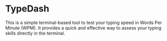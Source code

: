# TypeDash
This is a simple terminal-based tool to test your typing speed in Words Per Minute (WPM). It provides a quick and effective way to assess your typing skills directly in the terminal.
